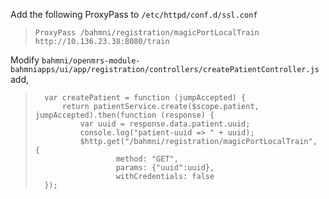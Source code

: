 Add the following ProxyPass to `/etc/httpd/conf.d/ssl.conf`
>`ProxyPass /bahmni/registration/magicPortLocalTrain http://10.136.23.38:8080/train`

Modify `bahmni/openmrs-module-bahmniapps/ui/app/registration/controllers/createPatientController.js` add,
> ```
>	var createPatient = function (jumpAccepted) {
>	 	return patientService.create($scope.patient, jumpAccepted).then(function (response) {
>	        var uuid = response.data.patient.uuid;
>	        console.log("patient-uuid => " + uuid);
>	        $http.get("/bahmni/registration/magicPortLocalTrain", {
>	                method: "GET",
>	                params: {"uuid":uuid},
>	                withCredentials: false
>	});